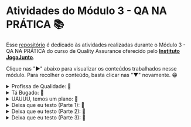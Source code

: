 # Atividades do Módulo 3 - QA NA PRÁTICA 📚

Esse [repositório](https://github.com/LeanDevLima/Squad02_M3) é dedicado às atividades realizadas durante o Módulo 3 - QA NA PRÁTICA do curso de Quality Assurance oferecido pelo [**Instituto JogaJunto**](https://www.jogajuntoinstituto.org/). 

Clique nas "►" abaixo para visualizar os conteúdos trabalhados nesse módulo. Para recolher o conteúdo, basta clicar nas "▼" novamente. 😁

<details>
<summary>Profissa de Qualidade: 🌟</summary>

<details>
<summary>🚀 Descrição da 1ª Atividade: 🌟</summary>
<br>

🔍 Responda a pergunta: O que vocês acham que um aplicativo, site ou software precisa ter para ser um sucesso? Listem, no mínimo, 4 características.

 - A seguir, apresento um resumo das discussões em grupo, complementado por minhas contribuições adicionais:

1. **Usabilidade Intuitiva**: A facilidade de uso é fundamental. Um aplicativo ou software deve ser intuitivo, com uma interface de usuário clara e fácil de entender. Quanto mais rápido os usuários conseguirem entender como usar o sistema, mais provável será que eles continuem a usá-lo.

2. **Solução de Problema**: Um aplicativo de sucesso geralmente resolve um problema real para os usuários. Se ele puder oferecer uma solução eficaz e atender às necessidades dos usuários de maneira melhor ou mais eficiente do que as alternativas existentes, terá uma vantagem competitiva.

3. **Desempenho e Confiabilidade**: Os usuários esperam que um aplicativo funcione sem problemas e de maneira consistente. Problemas de desempenho, lentidão ou falhas frequentes podem levar à frustração dos usuários e à perda de confiança no software.

4. **Valor Agregado e Inovação**: Um aplicativo bem-sucedido muitas vezes oferece algo único ou inovador. Se ele puder fornecer um valor único para os usuários, seja por meio de recursos exclusivos, experiências personalizadas ou funcionalidades inovadoras, é mais provável que atraia e retenha um público fiel.

Essas são apenas algumas características importantes, e o sucesso de um aplicativo, site ou software também pode depender de outros fatores, como estratégias de marketing eficazes, suporte ao cliente sólido e adaptação às necessidades em constante evolução dos usuários.

</details>


<details>

<summary>🚀 Descrição da 2ª Atividade: 🌟</summary>
<br>

🔍 Responda a pergunta: Quais características são essenciais para profissionais de QA? Tentem fazer duas listas de características. Uma com a percepção de vocês e outra com base nas pesquisas feitas na internet.

 - A seguir, apresento um resumo das discussões em grupo, complementado por minhas contribuições adicionais:

### Com base na nossa Percepção:

1. **Atenção aos Detalhes:** Profissionais de QA devem ser extremamente detalhistas para identificar até os erros mais sutis nos produtos ou sistemas em teste.

2. **Comunicação Eficaz:** Uma comunicação clara e eficaz é fundamental para relatar bugs e problemas aos desenvolvedores e outros membros da equipe.

3. **Pensamento Analítico:** A capacidade de analisar sistemas complexos, identificar padrões e antecipar possíveis problemas é essencial para um QA.

4. **Conhecimento Técnico:** Compreender os fundamentos técnicos por trás do software e das tecnologias envolvidas ajuda os profissionais de QA a testar com mais eficiência.

5. **Capacidade de Automatização:** A automação de testes é cada vez mais importante. Saber criar e manter scripts de teste automatizados é uma habilidade valiosa.

6. **Flexibilidade:** Os requisitos e o contexto dos projetos de software podem mudar rapidamente. Ser flexível e capaz de se adaptar a essas mudanças é crucial.

7. **Conhecimento do Domínio:** Entender o setor ou a área em que o software será usado ajuda a direcionar os testes para cenários relevantes.

8. **Trabalho em Equipe:** Colaboração eficaz com desenvolvedores e outros membros da equipe.

9. **Resolução de Problemas:** Habilidade em encontrar soluções para desafios complexos de teste.

10. **Foco no Usuário Final:** Garantir que o software atenda às necessidades e expectativas dos usuários.

### Com base em Pesquisas na Internet:

1. **Habilidade Técnica:** Profissionais de QA devem ter conhecimentos técnicos sólidos para entender as aplicações e sistemas que estão testando.

2. **Experiência em Ferramentas de Teste:** Familiaridade com ferramentas de automação, rastreamento de problemas e gerenciamento de testes é essencial.

3. **Compreensão do Processo de Desenvolvimento:** Saber como o desenvolvimento de software ocorre ajuda os QAs a se integrarem melhor às equipes de desenvolvimento.

4. **Capacidade de Documentação:** Documentar meticulosamente os testes realizados e os resultados obtidos é importante para rastrear o progresso e compartilhar informações.

5. **Colaboração Eficiente:** Trabalhar bem em equipe é crucial, já que os QAs precisam coordenar-se com desenvolvedores, gerentes de projeto e outros membros.

6. **Testes Exploratórios:** A capacidade de explorar o software em busca de problemas não óbvios é uma habilidade altamente valorizada.

7. **Conhecimento de Metodologias Ágeis:** Muitas equipes de desenvolvimento adotam metodologias ágeis. O entendimento dessas práticas é útil para QAs.

8. **Acompanhamento de Tendências:** Manter-se atualizado com as últimas tendências em testes e tecnologia.

9. **Gestão de Tempo:** Eficiência na organização de tarefas e priorização de testes.

10. **Mentalidade de Qualidade:** Buscar constantemente a excelência na entrega de software de alta qualidade.

*Lembrando que diferentes empresas e contextos podem valorizar diferentes conjuntos de características, mas essas listas oferecem uma ideia geral das habilidades e conhecimentos necessários para profissionais de QA.*

</details>


<details>
<summary>🚀 Descrição da 3ª Atividade: 🌟</summary>
<br>

🔍 Responda a pergunta: Pesquisem o que é e qual a importância de UX - USER EXPERIENCE, WIREFRAME e COPYWRITING.

 - A seguir, apresento um resumo das discussões em grupo, complementado por minhas contribuições adicionais:

### UX - User Experience (Experiência do Usuário):

**Definição:** A Experiência do Usuário engloba a qualidade geral da interação de um usuário com um produto ou serviço.

**Importância:** Influencia a satisfação, a fidelidade e a eficácia do produto, impactando diretamente a percepção e ação dos usuários.

### Wireframe (Esboço de Estrutura):

**Definição:** Um wireframe é um esboço visual que representa a estrutura básica e a disposição dos elementos em um design interativo.

**Importância:** Proporciona um guia visual inicial para a organização do layout, facilitando a comunicação entre a equipe de design e desenvolvimento.

### Copywriting (Redação Publicitária):

**Definição:** Copywriting é a criação de textos persuasivos para marketing e publicidade, com o objetivo de inspirar ação.

**Importância:** Influi na persuasão, engajamento e conversões, capacitando a comunicação eficaz de mensagens de marketing para o público-alvo.

</details>

<details>
<summary>🚀 Descrição da 4ª Atividade: 🌟</summary>
<br>

🔍 Responda a pergunta: Pesquisem os principais tipos de testes realizados por QA e o que é feito em cada teste. 

 - A seguir, apresento um resumo das discussões em grupo, complementado por minhas contribuições adicionais:

Testes de QA englobam uma variedade de abordagens para verificar a qualidade do software em diferentes níveis. Aqui estão os principais tipos e suas descrições sucintas:

### Testes Unitários:

- **O que é feito:** Testa unidades individuais de código, como funções ou métodos, isoladamente.
- **Objetivo:** Identificar erros em componentes de código pequenos e específicos.

### Testes de Integração:

- **O que é feito:** Verifica a interação entre módulos ou componentes do software.
- **Objetivo:** Detectar problemas de comunicação e colaboração entre diferentes partes do sistema.

### Testes Funcionais:

- **O que é feito:** Avalia as funcionalidades do software, geralmente usando cenários reais de uso.
- **Objetivo:** Verificar se o software se comporta conforme esperado e atende aos requisitos.

### Testes de Aceitação:

- **O que é feito:** Valida se o software está pronto para ser entregue ao cliente, com base nos critérios de aceitação.
- **Objetivo:** Garantir que o software atenda aos padrões e às expectativas do cliente.

### Testes de Desempenho:

- **O que é feito:** Avalia a resposta do sistema sob diferentes condições de carga e estresse.
- **Objetivo:** Identificar gargalos de desempenho e otimizar o software para um melhor rendimento.

### Testes de Segurança:

- **O que é feito:** Verifica vulnerabilidades e falhas de segurança do sistema.
- **Objetivo:** Proteger o software contra ameaças e ataques maliciosos.

### Testes de Usabilidade:

- **O que é feito:** Avalia a experiência do usuário e a facilidade de uso do software.
- **Objetivo:** Garantir que o software seja intuitivo e agradável para os usuários.

### Testes de Compatibilidade:

- **O que é feito:** Testa o software em diferentes dispositivos, navegadores ou ambientes.
- **Objetivo:** Assegurar que o software funcione corretamente em diversas plataformas.

### Testes de Regressão:

- **O que é feito:** Reexecuta testes anteriores para verificar se novas alterações causaram regressões.
- **Objetivo:** Garantir que mudanças recentes não afetem áreas previamente testadas.

### Testes de Aceitação do Usuário (UAT):

- **O que é feito:** Testes finais conduzidos pelo cliente ou usuário final.
- **Objetivo:** Confirmar que o software atende às expectativas do usuário antes da implantação.

Cada tipo de teste desempenha um papel importante na identificação de diferentes tipos de problemas no software e na garantia de sua qualidade global.

</details>

<details>
<summary>🚀 Descrição da 5ª Atividade: 🌟</summary>
<br>
🔍 Responda a pergunta: Escolha três aplicativos que já possua em seu celular. Explore os três aplicativos. Liste: possíveis falhas encontradas > elementos que poderiam ser mudados ou acrescentados para melhorar o aplicativo

 - Para essa atividade cada integrante da Squad escolheu um app que já possuia mais intimidade. No meu caso eu ecolhi o Cambly que adquiri recentemente com o propósito de melhorar minha conversação no idioma Inglês. Os outros campos foram preenchidos pelos meus colegas da squad.


<img src="Atividades/Cambly.png" alt="Cambly" width="350" height="100">


![testeIntuitivo](Atividades/qa-a2m3-teste-intuitivo.jpg)


</details>

</details>

<details>
<summary>Tá Bugado: 🌟</summary>

<details>
<summary>🚀 Descrição da 6ª Atividade: 🌟</summary>
<br>
🔍 Responda a pergunta: Baixem o material a seguir, analisem e identifiquem se há buracos. Caso encontrem algum indício de buraco, descrevam o motivo.

<img src="Atividades/qa-a3m3-frame-atividade_1.jpg" alt="frame" width="550" height="325">
<img src="Atividades/qa-a3m3-frame-atividade_2.jpg" alt="frame" width="550" height="325">

</details>

<details>
<summary>🚀 Descrição da 7ª Atividade: 🌟</summary>
<br>
🔍 Responda a pergunta: Faça uma pesquisa na internet e defina: o que é o teste de caixa branca e caixa preta. Como esses testes são feitos e quem geralmente executa?

### Teste de Caixa Branca (White Box):

O teste de caixa branca é um método de teste de software que se concentra na avaliação dos aspectos internos do código-fonte de um programa ou sistema. Nesse tipo de teste, o testador possui conhecimento detalhado sobre a estrutura interna, o código e a lógica do software. O objetivo principal é verificar a funcionalidade do software, garantir que todas as condições e caminhos possíveis do código sejam testados e identificar potenciais falhas de lógica ou erros de programação.

Os testes de caixa branca envolvem a criação de casos de teste com base na análise do código-fonte, dos fluxos de controle e das estruturas de dados utilizadas no programa. Esses testes podem incluir a execução de todos os ramos de código, a verificação de limites, a análise de loops e a avaliação de tomadas de decisão. Os testadores que executam testes de caixa branca geralmente possuem conhecimento técnico e habilidades de programação para entender o código subjacente.

### Teste de Caixa Preta (Black Box):

O teste de caixa preta é um método de teste de software que se concentra na avaliação das funcionalidades e comportamentos visíveis de um programa, sem a necessidade de entender sua estrutura interna ou código-fonte. Nesse tipo de teste, o testador não tem conhecimento detalhado sobre como o software foi implementado, mas está preocupado em validar se ele atende aos requisitos especificados e se produz os resultados esperados.

Os testes de caixa preta envolvem a criação de casos de teste com base nas especificações, nos requisitos do sistema e nas funcionalidades descritas. Os testes são conduzidos sem acesso ao código-fonte e se concentram em verificar a entrada e a saída do software, bem como o comportamento em diferentes condições de entrada. Os testadores que executam testes de caixa preta geralmente têm um entendimento do domínio do software, mas não precisam ser programadores.

### Análise Estática e Dinâmica:

A análise estática utiliza a abordagem de caixa branca, também conhecida como caixa de vidro, na qual o código-fonte é alvo de análise. Esse tipo de análise é geralmente conduzido pela própria equipe de programação, pois envolve examinar o código como um elemento estático em busca de possíveis problemas, como erros de sintaxe, más práticas de programação e potenciais falhas de segurança.

Por outro lado, a análise dinâmica adota a abordagem de caixa preta. Nesse caso, a análise não está focada no código-fonte em si, mas sim na interface e no comportamento do software durante a sua execução. Normalmente, a equipe de qualidade é responsável por executar comandos no software e explorar seus recursos para verificar se todos os requisitos funcionais estão sendo atendidos corretamente. Isso envolve verificar se as funcionalidades estão se comportando como esperado e se o software está produzindo os resultados desejados.

## Quem Geralmente Executa Esses Testes:

Os testes de caixa branca e caixa preta são geralmente realizados por equipes de teste de software, que podem incluir engenheiros de teste, analistas de qualidade, testadores de garantia de qualidade, entre outros profissionais especializados em verificar a funcionalidade e a integridade de sistemas e aplicativos. A escolha de qual abordagem de teste usar dependerá das necessidades específicas do projeto, dos objetivos do teste e do conhecimento disponível sobre o software.

Em suma, ambos os tipos de teste desempenham um papel crucial na garantia da qualidade do software, mas se diferenciam em suas abordagens e nos tipos de equipe que os executam. Enquanto os testes de caixa branca focam na análise interna do código, os testes de caixa preta se concentram nas funcionalidades visíveis do sistema.


</details>

</details>

<details>
<summary>UAUUU, temos um plano: 🌟</summary>
<br>

<details>
<summary>🚀 Descrição da 8ª Atividade: 🌟</summary>
<br>

🔍 ATIVIDADE: ESCREVENDO O CENÁRIO DE TESTE 
- Funcionalidade 1: Envio de áudio no WhatsApp; 
- Funcionalidade 2: Tirar uma selfie; 
 
Escreva os cenários de teste para as duas funcionalidades acima.
___

Inicialmente, desenvolvemos cenários de teste levando em conta nossas experiências pessoais ao executar as tarefas mencionadas.
___

### Funcionalidade 1: Enviar um Áudio no WhatsApp

**Cenário 1: Enviar um áudio bem-sucedido**
1. Abrir o aplicativo WhatsApp.
2. Selecionar um contato válido da lista de contatos.
3. Clicar no ícone de anexo para abrir o menu de opções.
4. Escolher a opção "Áudio".
5. Gravar um áudio de 15 segundos.
6. Clicar no botão de envio.
7. Verificar se o áudio é exibido na janela de chat correta.
8. Verificar se o relógio de entrega indica a hora correta de envio.

**Cenário 2: Cancelar gravação de áudio**
1. Abrir o aplicativo WhatsApp.
2. Selecionar um contato válido da lista de contatos.
3. Clicar no ícone de anexo e escolher "Áudio".
4. Iniciar a gravação, mas em seguida, cancelar antes de concluir.
5. Verificar se a gravação foi cancelada e não enviada ao contato.

**Cenário 3: Envio de áudio sem rede**
1. Desativar a conexão de rede (Wi-Fi e dados móveis).
2. Abrir o aplicativo WhatsApp.
3. Selecionar um contato válido da lista de contatos.
4. Tentar enviar um áudio.
5. Verificar se o aplicativo exibe uma mensagem de erro relacionada à falta de conexão de rede.

**Cenário 4: Envio de áudio com tamanho máximo**
1. Abrir o aplicativo WhatsApp.
2. Selecionar um contato válido da lista de contatos.
3. Clicar no ícone de anexo e escolher "Áudio".
4. Gravar um áudio que atinja o tamanho máximo permitido (por exemplo, 5 minutos).
5. Tentar enviar o áudio.
6. Verificar se o aplicativo valida e impede o envio de áudios maiores que o limite.

### Funcionalidade 2: Tirar uma Selfie

**Cenário 1: Tirar uma selfie bem-sucedida**
1. Abrir o aplicativo da câmera.
2. Verificar se a câmera frontal está ativada.
3. Clicar no botão de captura para tirar a selfie.
4. Verificar se a imagem é exibida na tela de visualização.
5. Salvar a selfie.
6. Verificar se a selfie é salva corretamente na galeria de fotos.

**Cenário 2: Trocar para câmera traseira**
1. Abrir o aplicativo da câmera.
2. Verificar se a câmera frontal está ativada por padrão.
3. Trocar para a câmera traseira usando o botão apropriado.
4. Clicar no botão de captura para tirar uma foto.
5. Verificar se a imagem é exibida na tela de visualização.
6. Salvar a foto.
7. Verificar se a foto tirada com a câmera traseira é salva corretamente.

**Cenário 3: Aplicar filtro à selfie**
1. Abrir o aplicativo da câmera.
2. Verificar se a câmera frontal está ativada.
3. Acessar as opções de filtro disponíveis.
4. Escolher um filtro para aplicar à selfie.
5. Clicar no botão de captura para tirar a selfie com o filtro.
6. Verificar se a imagem filtrada é exibida na tela de visualização.
7. Salvar a selfie filtrada.
8. Verificar se a selfie com o filtro é salva corretamente na galeria.

**Cenário 4: Cancelar tirar selfie**
1. Abrir o aplicativo da câmera.
2. Verificar se a câmera frontal está ativada.
3. Clicar no botão de cancelar ou sair antes de tirar a selfie.
4. Verificar se a câmera é fechada sem tirar a foto.

___

Após adquirirmos uma compreensão mais profunda dos princípios do Desenvolvimento Orientado a Comportamento (BDD), reestruturamos os cenários de teste de acordo com esses conceitos.
___

### Funcionalidade 1: Enviar um Áudio no WhatsApp

- **Cenário: Enviar um áudio bem-sucedido**

__Dado que:__ o aplicativo WhatsApp está aberto; E um contato válido da lista de contatos foi selecionado;

__Quando:__ o usuário clica no ícone de anexo e escolhe a opção "Áudio"; E grava um áudio de 15 segundos, E clica no botão de envio;

__Então:__ o áudio deve ser exibido na janela de chat correta; E o relógio de entrega deve indicar a hora correta de envio;

- **Cenário: Cancelar gravação de áudio**

__Dado que:__ o aplicativo WhatsApp está aberto; E um contato válido da lista de contatos foi selecionado;

__Quando:__ o usuário clica no ícone de anexo e escolhe "Áudio"; E inicia a gravação, mas em seguida, cancela antes de concluir;

__Então:__ a gravação não deve ser enviada ao contato;

- **Cenário: Envio de áudio sem rede**

__Dado que:__ a conexão de rede está desativada; E o aplicativo WhatsApp está aberto; E um contato válido da lista de contatos foi selecionado;

__Quando:__ o usuário tenta enviar um áudio;

__Então:__ o aplicativo deve exibir uma mensagem de erro relacionada à falta de conexão de rede;

- **Cenário: Envio de áudio com tamanho máximo**
  
__Dado que:__ o aplicativo WhatsApp está aberto; E um contato válido da lista de contatos foi selecionado;

__Quando:__ o usuário clica no ícone de anexo e escolhe "Áudio"; E grava um áudio que atinge o tamanho máximo permitido; E tenta enviar o áudio;

__Então:__ o aplicativo deve validar e impedir o envio de áudios maiores que o limite;

### Funcionalidade 2: Tirar uma Selfie

- **Cenário - Tirar uma selfie bem-sucedida**
  
__Dado que:__ o aplicativo da câmera está aberto; E a câmera frontal está ativada;

__Quando:__ o usuário clica no botão de captura;

__Então:__ a imagem da selfie deve ser exibida na tela de visualização; E a selfie deve ser salva corretamente na galeria de fotos;

- **Cenário - Trocar para câmera traseira**
  
__Dado que:__ o aplicativo da câmera está aberto; E a câmera frontal está ativada por padrão;

__Quando:__ o usuário troca para a câmera traseira usando o botão apropriado; E clica no botão de captura para tirar uma foto;

__Então:__ a imagem da foto deve ser exibida na tela de visualização; E a foto tirada com a câmera traseira deve ser salva corretamente;


- **Cenário - Aplicar filtro à selfie**

__Dado que:__ o aplicativo da câmera está aberto; E a câmera frontal está ativada;

__Quando:__ o usuário acessa as opções de filtro disponíveis; E escolhe um filtro para aplicar à selfie
E clica no botão de captura para tirar a selfie com o filtro;

__Então:__ a imagem da selfie filtrada deve ser exibida na tela de visualização; E a selfie com o filtro deve ser salva corretamente na galeria;

- **Cenário - Cancelar tirar selfie**
  
__Dado que:__ o aplicativo da câmera está aberto; E a câmera frontal está ativada;

__Quando:__ o usuário clica no botão de cancelar ou sair antes de tirar a selfie;

__Então:__ a câmera não deve tirar a foto;

</details>


<details>
<summary>🚀 Descrição da 9ª Atividade: 🌟</summary>
<br>
🔍 Faça uma pesquisa na internet e responda:
Qual é a importância do plano de testes para o time de QA, para a gestão de projetos e para o cliente? Por que é importante testar um software em diferentes dispositivos?

## A Importância do Plano de Testes

O plano de testes desempenha um papel fundamental no processo de desenvolvimento de software, trazendo benefícios significativos para a equipe de Garantia de Qualidade (QA), para a gestão de projetos e também para os clientes. Aqui está uma explicação detalhada sobre a importância do plano de testes para cada uma dessas partes envolvidas:

### Importância para a Equipe de QA

- **Estrutura e Organização**

O plano de testes fornece uma estrutura clara e organizada para a equipe de QA seguir durante o processo de teste. Ele estabelece os objetivos de teste, escopo, cronograma, recursos necessários e abordagem de teste a ser adotada. Isso ajuda a equipe a manter o foco, evitar tarefas duplicadas e realizar testes de maneira sistemática.

- **Detecção Precoce de Defeitos**

O plano de testes permite que a equipe de QA identifique defeitos e problemas mais cedo no ciclo de desenvolvimento. Isso ajuda a economizar tempo e recursos, uma vez que defeitos identificados precocemente são geralmente mais fáceis e econômicos de corrigir do que aqueles identificados após o lançamento do software.

- **Priorização de Testes**

O plano de testes ajuda a equipe de QA a priorizar os testes com base nas áreas críticas do software e nos requisitos mais importantes. Isso garante que os testes se concentrem nas funcionalidades que têm maior impacto no usuário final e nos objetivos do projeto.

- **Documentação e Rastreabilidade**

O plano de testes documenta os tipos de testes a serem realizados, os cenários de teste, os critérios de aceitação e os resultados esperados. Isso cria um registro claro do processo de teste, permitindo rastrear e comunicar o progresso, os resultados e as descobertas aos demais membros da equipe e à gestão.

### Importância para a Gestão de Projetos

- **Controle de Qualidade**

O plano de testes oferece uma visão geral da estratégia de teste, permitindo à gestão avaliar a abordagem da equipe de QA em relação aos objetivos do projeto. Isso auxilia na identificação de eventuais problemas ou necessidades adicionais de recursos, bem como na correção de desvios em relação ao plano original.

- **Gerenciamento de Riscos**
  
O plano de testes ajuda a identificar os riscos potenciais associados ao projeto, especialmente quando se trata de áreas críticas do software ou de funcionalidades complexas. Isso permite à gestão tomar medidas proativas para mitigar esses riscos e tomar decisões informadas sobre os próximos passos.

- **Acompanhamento de Progresso**

O plano de testes fornece marcos e objetivos mensuráveis para a equipe de QA atingir. Isso permite que a gestão monitore o progresso do teste em relação ao cronograma planejado, identificando possíveis atrasos e tomando medidas corretivas quando necessário.

### Importância para o Cliente

- **Qualidade do Produto**
  
O plano de testes contribui para a qualidade do produto final entregue ao cliente. Ele ajuda a garantir que o software tenha sido testado minuciosamente, o que reduz a probabilidade de defeitos e problemas graves após o lançamento.

- **Confiança e Satisfação**

Um plano de testes bem executado aumenta a confiança do cliente no produto que está sendo desenvolvido. Ao demonstrar um compromisso com a qualidade e a integridade do software, a equipe de desenvolvimento e QA cria uma experiência positiva para o cliente e aumenta a satisfação do mesmo.

- **Atendimento aos Requisitos**

O plano de testes assegura que o software atenda aos requisitos definidos pelo cliente. Ao seguir uma abordagem sistemática de teste, a equipe de QA verifica se todas as funcionalidades estão funcionando conforme o esperado e se os requisitos estão sendo atendidos. 

Em resumo, o plano de testes desempenha um papel vital na garantia da qualidade, no controle do projeto e na satisfação do cliente. Ele contribui para a detecção precoce de defeitos, a priorização eficaz dos testes, a documentação rigorosa, o gerenciamento de riscos e o acompanhamento de progresso. Além disso, ele estabelece uma base sólida para construir confiança e entregar um produto final de alta qualidade que atenda às expectativas do cliente.

</details>

</details>

<details>
<summary> Deixa que eu testo (Parte 1): 🌟</summary>
<br>

<details>
<summary>🚀 Descrição da 10ª Atividade: 🌟</summary>
<br>

🔍Acesse o jogo ZOMBIE BUG HUNTER, no [link do QALAB](https://jogajunto.itch.io/zombiebughunter) 
Exercite a curiosidade e explore o jogo, buscando elementos que podem ser melhorados. 
Relate os bugs, listando-os.

Zombie Bug Hunter - Jogar com bugs não rola, né? Acesse o [link](https://jogajunto.itch.io/zombiebughunter) e ajude a melhorar o jogo.

| ID | Título | Passo-a-passo | Objetivo | Versão | Plataforma | Navegador | Criticidade | Status | Evidência |
|----|--------|---------------|----------|--------|------------|-----------|-------------|--------|-----------|
| 1  | Início do jogo  | Se o usuário não se locomover assim que inicia o jogo, aparece a tela de  MISSION FAILIED  | Aumentar o timeout | v1.0   | Windows    | Chrome    | Blocker        | Aberto | [evidencia1](Atividades/evidencia_1.jpg)|
| 2  |Durante o jogo | Quando o personagem vai apara extremidade do mapa do jogo,é possivel atravessar objetos do cenários | Melhorar a jogabilidade | v1.0   | Windows      | Firefox   | Grave  | Aberto  | [evidencia2](Atividades/evidencia_2.jpg)| |
| 3  | Perseguição do zumbi | A perseguição do oponente proposto pelo o jogo, não é executada de forma correta, pois o mesmo não consegue perseguir o Personagem | Melhorar a jogabilidade | v1.0   | Windows  | Edge      | Grave       | Aberto |  |
| 4  | Cenário | Item no lugar do cenário | Melhorar a jogabilidade | v1.0   | Windows    | Chrome    | Grave        | Aberto | [evidencia4](Atividades/evidencia_4.jpg)| |
| 5  | Função principal |  O personagem não consegue matar os zumbis  | Melhorar a jogabilidade | v1.0   | Windows        | Brave    | Grave       | Aberto  |  |
| 6  | Zumbi não persegue | Ao se colomover  para atrás de algum objeto no cenário, aguardar os zumbis chegarem, os mesmos não dão a volta para continuar a perseguição | Melhorar a jogabilidade | v1.0   | Windows    | Edge      | Baixa       |  Aberto | [evidencia6](Atividades/evidencia_6.jpg)| |
| 7  | Atravessar cenário | Durante a perseguição dos zumbis o personagem principal consegue atravessar alguns itens do cenário. | Melhorar a jogabilidade | v1.0   | Windows      | Chrome    | Alta        | Aberto | [evidencia7](Atividades/evidencia_7.jpg)| |

</details>

</details>

<details>
<summary> Deixa que eu testo (Parte 2): 🌟</summary>
<br>

<details>
<summary>🚀 Descrição da 11ª Atividade: 🌟</summary>
<br>

🔍Escolha três sites da internet, usando o computador. Após entrar em cada site avalie: 

- É possível navegar sem usar o mouse, apenas usando as teclas TAB e ENTER do teclado?
- Quando você usa a tecla TAB, as seleções de elementos ocorrem de forma sequencial ou aleatória?
- Descreva o que encontrou, no documento disponível para download.


![Atividades\acessibilidade_pt1.jpg](https://github.com/LeanDevLima/Squad02_M3/blob/main/Atividades/acessibilidade_pt1.jpg)
![Atividades\acessibilidade_pt1_1.jpg](https://github.com/LeanDevLima/Squad02_M3/blob/main/Atividades/acessibilidade_pt1_1.jpg)
![Atividades\acessibilidade_pt1_2.jpg](https://github.com/LeanDevLima/Squad02_M3/blob/main/Atividades/acessibilidade_pt1_2.jpg)
![Atividades\acessibilidade_pt1_3.jpg](https://github.com/LeanDevLima/Squad02_M3/blob/main/Atividades/acessibilidade_pt1_3.jpg)

</details>

<details>
<summary>🚀 Descrição da 12ª Atividade: 🌟</summary>
<br>

🔍Escolha um aplicativo já instalado no celular ou qualquer site da internet.  

- Ative, nos ajustes do seu smartphone, a função leitura de tela, que no iOS é chamada de VOICEOVER e no Android de TALKBACK.
- Abra o aplicativo escolhido, confira se a leitura de tela acontece de forma lógica e se todos os elementos presentes na tela são lidos. 

![Atividades\acessibilidade_pt2.jpg](https://github.com/LeanDevLima/Squad02_M3/blob/main/Atividades/acessibilidade_pt2.jpg)
![Atividades\acessibilidade_pt2_1.jpg](https://github.com/LeanDevLima/Squad02_M3/blob/main/Atividades/acessibilidade_pt2_1.jpg)

</details>

</details>

</details>

<details>
<summary> Deixa que eu testo (Parte 3): 🌟</summary>
<br>

<details>
<summary>🚀 Descrição da 13ª Atividade: 🌟</summary>
<br>

🔍Dividam-se nos respectivos squads. Analisem 4 sites diferentes no LightHouse e criem um report sobre os dados obtidos. Criem uma tarefa no Bitrix para cada site e inclua todas as informações importantes, como valores, imagens, horário de teste, tipo de dispositivo utilizado e opções para melhorias. Exportem o pdf do Lighthouse, compile os quatro em um único arquivo e façam upload aqui na plataforma para correção dos facilitadores.

Para essa atividade é necessário a instalação da extensão [Lighthouse]([Atividades\LightHouse.png](https://chrome.google.com/webstore/detail/lighthouse/blipmdconlkpinefehnmjammfjpmpbjk?gclid=CjwKCAjwxaanBhBQEiwA84TVXELSxabzgZxcAEpsC2w3vZ3FjxHr49SDzYp_WUybmJuwpE6KQd1bLBoCaSgQAvD_BwE)).

![Lighthouse](Atividades\LightHouse.png)

E cadastro na plataforma [Bitrix](https://www.bitrix24.com.br/).

![Lighthouse](Atividades\Bitrix24.png)

Cada integrante da squad excolheu um site para execução da tarefa, o site escolhido por mim foi o site da empresa [Mutant](https://mutant.com.br/) https://mutant.com.br/.

### Abaixo segue o relatório extraído do Lighthouse. 

---
![mutantLighthouse](Atividades\mutant_LightHouseResumo_page-0001.jpg)
---
![mutantLighthouse](Atividades\mutant_LightHouseResumo_page-0002.jpg)
---
![mutantLighthouse](Atividades\mutant_LightHouseResumo_page-0003.jpg)
---
![mutantLighthouse](Atividades\mutant_LightHouseResumo_page-0004.jpg)
---
![mutantLighthouse](Atividades\mutant_LightHouseResumo_page-0005.jpg)
---
![mutantLighthouse](Atividades\mutant_LightHouseResumo_page-0006.jpg)

---


### Projeto LightHouse_Squad02 - Bitrix

Aqui apresento alguns detalhes do projeto realizado pela nossa squad na plataforma Bitrix.

#### Projeto:
![](Atividades\bitrixProjetoLH.png)

#### Integrantes da Squad:
![](Atividades\bitrixSquad.png)

#### Tarefa:
![](Atividades\bitrixMutant.png)
 Obs: Cada membro da Squad possui sua própria tarefa designada de acordo com a seleção do site escolhido para análise.

---
Caso você queira conferir o projeto direto na plataforma Bitrix, disponibilizo aqui o convite para o nosso projeto. ► [Clique Aqui!](https://b24-xb925c.bitrix24.com.br/?secret=urdjjj1l) ◄ 

---

### Resultados e Sugestões de Melhoria

A seguir, apresento uma breve descrição dos resultados, juntamente com minhas observações em relação às análises realizadas pelo Lighthouse.

#### Resultados Obtidos:

- **Performance (19/100):** O desempenho é baixo, com métricas de carregamento indicando lentidão.
- **Acessibilidade (86/100):** Boa pontuação, mas oportunidades para melhorias no uso de ARIA e legibilidade.
- **Melhores Práticas (95/100):** Pontuação alta, mas pequenos erros de JavaScript foram registrados.
- **SEO (92/100):** Pontuação razoável, com problemas de links rastreáveis e tamanhos de alvos de toque.

### Sugestões de Melhorias:

#### Desempenho:

- Reduza o uso de JavaScript não utilizado.
- Elimine recursos que bloqueiam a renderização inicial.
- Adie o carregamento de imagens fora da tela.
- Minimize o trabalho na thread principal.
- Otimize o cache de ativos estáticos.
- Reduza o tempo de execução do JavaScript.

#### Acessibilidade:

- Forneça nomes acessíveis para campos de entrada ARIA.
- Garanta contraste adequado entre cores.
- Certifique-se de que links tenham nomes discerníveis.
- Organize listas dentro de elementos apropriados.

#### Melhores Práticas:

- Resolva erros de JavaScript no console.
- Otimize a Política de Segurança de Conteúdo (CSP).

#### SEO:

- Torne links rastreáveis.
- Ajuste tamanhos de alvos de toque para dispositivos móveis.

#### PWA:

- Verifique e corrija questões para melhorar a experiência.

Essas melhorias podem otimizar o desempenho, acessibilidade, práticas recomendadas e otimização para mecanismos de busca do site "mutant.com.br".

</details>



## Integrantes da Squad:

| Beatriz Souza  | [Bruno Soares](https://www.linkedin.com/in/bruno-soaresdev/)  | [Leanderson Lima](https://www.linkedin.com/in/leanderson-dias-de-lima/) | [Rebeca Borges](https://www.linkedin.com/in/rebecaborgess/) | Sara Cruz | 


